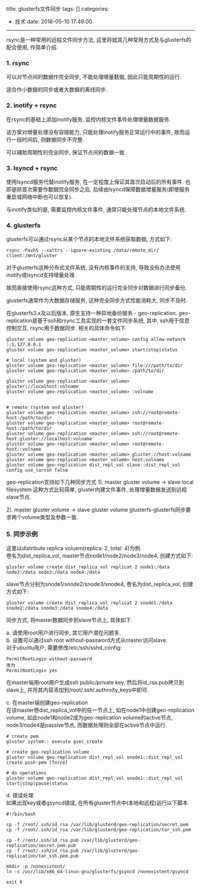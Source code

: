 title: glusterfs文件同步
tags: []
categories:
  - 技术
date: 2016-05-10 17:49:00
---
rsync是一种常用的远程文件同步方法, 这里将就其几种常用方式及与glusterfs的配合使用, 作简单介绍.

### 1. rsync
可以对节点间的数据作完全同步, 不能处理增量数据, 因此只能周期性的运行.

适合作小数据的同步或者大数据的离线同步. 

### 2. inotify + rsync
在rsync的基础上添加inotify服务, 监控内核文件事件处理增量数据服务. 

该方案对增量处理没有容错能力, 只能处理inotify服务正常运行中的事件, 
故而运行一段时间后, 则数据同步不完整.

可以辅助周期性的完全同步, 保证节点间的数据一致.

### 3. lsyncd + rsync
使用lsyncd服务代替inotify服务, 在一定程度上保证其首次启动后的所有事件.
也即是除首次需要作数据完全同步之后, 后续由lsyncd保障数据增量服务(即使服务重启或网络中断也可以恢复).

与inotify类似的是, 需要监控内核文件事件, 通常只能处理节点的本地文件系统.

### 4. glusterfs

glusterfs可以通过rsync从某个节点的本地文件系统获取数据, 方式如下:
```
rsync -PavhS --xattrs --ignore-existing /data/remote_dir/ client:/mnt/gluster
```

对于glusterfs这种分布式文件系统, 没有内核事件的支持, 导致没有办法使用inotify或lsyncd支持增量处理.

故而直接使用rsync这种方式, 只能周期性的运行完全同步对数据进行同步备份.

glusterfs通常作为大数据存储服务, 这种完全同步方式性能消耗大, 同步不及时.

在glusterfs3.x及以后版本, 原生支持一种异地备份服务 - geo-replication.
geo-replication是基于ssh和rsync工具实现的一套文件同步系统, 其中, ssh用于信息控制交互, rsync用于数据同步. 相关的具体命令如下

```
gluster volume geo-replication <master_volume> config allow-network ::1,127.0.0.1
gluster volume geo-replication <master_volume> start|stop|status

# local (system and gluster)
gluster volume geo-replication <master_volume> file:///path/to/dir
gluster volume geo-replication <master_volume> /path/to/dir

gluster volume geo-replication <master_volume> gluster://localhost:volname
gluster volume geo-replication <master_volume> :volname


# remote (system and gluster)
gluster volume geo-replication <master_volume> ssh://root@remote-host:/path/to/dir
gluster volume geo-replication <master_volume> root@remote-host:/path/to/dir
gluster volume geo-replication <master_volume> ssh://root@remote-host:gluster://localhost:volname
gluster volume geo-replication <master_volume> root@remote-host::volname
gluster volume geo-replication <master_volume> gluster://host:volname
gluster volume geo-replication <master_volume> host:volname
gluster volume geo-replication dist_repl_vol slave::dist_repl_vol config use_tarssh false
```

geo-replication支持如下几种同步方式
1). master gluster volume   ->  slave local filesystem
这种方式比较简单, gluster内建文件事件, 处理增量数据发送到远程slave节点.

2). master gluster volume   ->  slave gluster volume
glusterfs-glusterfs同步要求两个volume类型及参数一致.

### 5. 同步示例

这里以distribute replica voluem(replica: 2, total: 4)为例.   
卷名为dist_replica_vol, master节点node1/node2/node3/node4, 创建方式如下:
```
gluster volume create dist_replica_vol replicat 2 node1:/data node2:/data node3:/data node4:/data
```

slave节点分别为snode1/snode2/snode3/snode4, 卷名为dist_replica_vol, 创建方式如下:  
```
gluster volume create dist_replica_vol replicat 2 snode1:/data snode2:/data snode3:/data snode4:/data
```

同步方式, 将master数据同步到slave节点上, 具体如下.

a. 请使用root用户进行同步, 其它用户潜在问题多.  
b. 设置可以通过ssh root without-password方式从master访问slave.  
对于ubuntu用户, 需要修改/etc/ssh/sshd_config:
```
PermitRootLogin without-password
改为
PermitRootLogin yes
```

在master端用root用户生成ssh public/private key, 然后将id_rsa.pub拷贝到slave上, 并将其内容添加到/root/.ssh/.authroity_keys中即可.

c. 在master端创建geo-replication  
在该master卷dist_replica_vol中的任一节点上, 如在node1中创建geo-replication volume, 如此node1和node2成为geo-replication volume的active节点, node3/node4是passive节点, 而数据处理则全部在active节点中运行.

```
# create pem
gluster system:: execute gsec_create

# create geo-replication volume 
gluster volume geo-replication dist_repl_vol snode1::dist_repl_vol create push-pem [force]

# do operations
gluster volume geo-replication dist_repl_vol snode1::dist_repl_vol start|stop|pause|status
```

d. 错误处理  
如果出现key或者gsyncd错误, 在所有gluster节点中(本地和远程)运行以下脚本
```
#!/bin/bash

cp -f /root/.ssh/id_rsa /var/lib/glusterd/geo-replication/secret.pem
cp -f /root/.ssh/id_rsa /var/lib/glusterd/geo-replication/tar_ssh.pem

cp -f /root/.ssh/id_rsa.pub /var/lib/glusterd/geo-replication/secret.pem.pub
cp -f /root/.ssh/id_rsa.pub /var/lib/glusterd/geo-replication/tar_ssh.pem.pub

mkdir -p /nonexistent/
ln -s /usr/lib/x86_64-linux-gnu/glusterfs/gsyncd /nonexistent/gsyncd

exit 0
```
